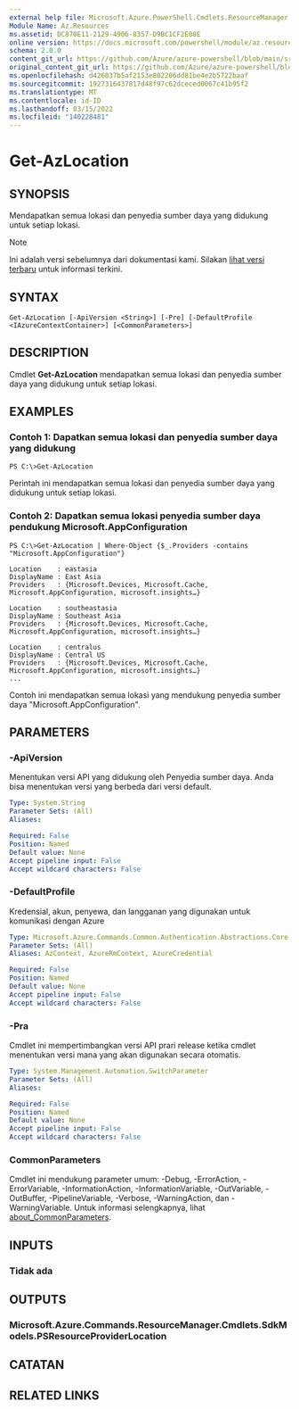 ```yaml
---
external help file: Microsoft.Azure.PowerShell.Cmdlets.ResourceManager.dll-Help.xml
Module Name: Az.Resources
ms.assetid: DC870E11-2129-4906-8357-D9BC1CF2E08E
online version: https://docs.microsoft.com/powershell/module/az.resources/get-azlocation
schema: 2.0.0
content_git_url: https://github.com/Azure/azure-powershell/blob/main/src/Resources/Resources/help/Get-AzLocation.md
original_content_git_url: https://github.com/Azure/azure-powershell/blob/main/src/Resources/Resources/help/Get-AzLocation.md
ms.openlocfilehash: d426037b5af2153e802206dd81be4e2b5722baaf
ms.sourcegitcommit: 1927316437817d48f97c62dceced0067c41b95f2
ms.translationtype: MT
ms.contentlocale: id-ID
ms.lasthandoff: 03/15/2022
ms.locfileid: "140228481"
---
```

# Get-AzLocation

## SYNOPSIS
Mendapatkan semua lokasi dan penyedia sumber daya yang didukung untuk setiap lokasi.

> [!NOTE]
>Ini adalah versi sebelumnya dari dokumentasi kami. Silakan [lihat versi terbaru](/powershell/module/az.resources/get-azlocation) untuk informasi terkini.

## SYNTAX

```
Get-AzLocation [-ApiVersion <String>] [-Pre] [-DefaultProfile <IAzureContextContainer>] [<CommonParameters>]
```

## DESCRIPTION
Cmdlet **Get-AzLocation** mendapatkan semua lokasi dan penyedia sumber daya yang didukung untuk setiap lokasi.

## EXAMPLES

### Contoh 1: Dapatkan semua lokasi dan penyedia sumber daya yang didukung
```
PS C:\>Get-AzLocation
```

Perintah ini mendapatkan semua lokasi dan penyedia sumber daya yang didukung untuk setiap lokasi.

### Contoh 2: Dapatkan semua lokasi penyedia sumber daya pendukung Microsoft.AppConfiguration
```
PS C:\>Get-AzLocation | Where-Object {$_.Providers -contains "Microsoft.AppConfiguration"}

Location    : eastasia
DisplayName : East Asia
Providers   : {Microsoft.Devices, Microsoft.Cache, Microsoft.AppConfiguration, microsoft.insights…}

Location    : southeastasia
DisplayName : Southeast Asia
Providers   : {Microsoft.Devices, Microsoft.Cache, Microsoft.AppConfiguration, microsoft.insights…}

Location    : centralus
DisplayName : Central US
Providers   : {Microsoft.Devices, Microsoft.Cache, Microsoft.AppConfiguration, microsoft.insights…}
...
```

Contoh ini mendapatkan semua lokasi yang mendukung penyedia sumber daya "Microsoft.AppConfiguration".

## PARAMETERS

### -ApiVersion
Menentukan versi API yang didukung oleh Penyedia sumber daya.
Anda bisa menentukan versi yang berbeda dari versi default.

```yaml
Type: System.String
Parameter Sets: (All)
Aliases:

Required: False
Position: Named
Default value: None
Accept pipeline input: False
Accept wildcard characters: False
```

### -DefaultProfile
Kredensial, akun, penyewa, dan langganan yang digunakan untuk komunikasi dengan Azure

```yaml
Type: Microsoft.Azure.Commands.Common.Authentication.Abstractions.Core.IAzureContextContainer
Parameter Sets: (All)
Aliases: AzContext, AzureRmContext, AzureCredential

Required: False
Position: Named
Default value: None
Accept pipeline input: False
Accept wildcard characters: False
```

### -Pra
Cmdlet ini mempertimbangkan versi API prari release ketika cmdlet menentukan versi mana yang akan digunakan secara otomatis.

```yaml
Type: System.Management.Automation.SwitchParameter
Parameter Sets: (All)
Aliases:

Required: False
Position: Named
Default value: None
Accept pipeline input: False
Accept wildcard characters: False
```

### CommonParameters
Cmdlet ini mendukung parameter umum: -Debug, -ErrorAction, -ErrorVariable, -InformationAction, -InformationVariable, -OutVariable, -OutBuffer, -PipelineVariable, -Verbose, -WarningAction, dan -WarningVariable. Untuk informasi selengkapnya, lihat [about_CommonParameters](http://go.microsoft.com/fwlink/?LinkID=113216).

## INPUTS

### Tidak ada

## OUTPUTS

### Microsoft.Azure.Commands.ResourceManager.Cmdlets.SdkModels.PSResourceProviderLocation

## CATATAN

## RELATED LINKS
